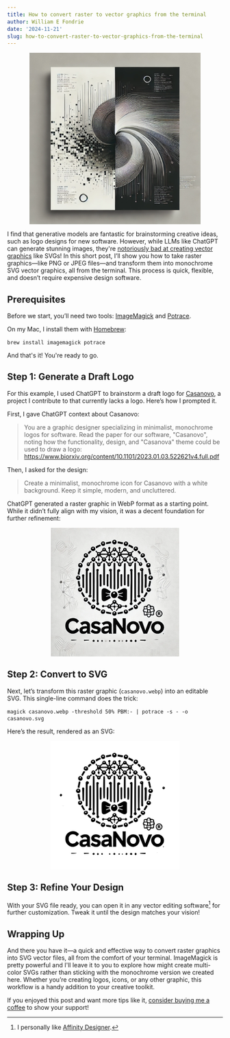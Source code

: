```yaml
---
title: How to convert raster to vector graphics from the terminal
author: William E Fondrie
date: '2024-11-21'
slug: how-to-convert-raster-to-vector-graphics-from-the-terminal
---
```



<img src="cover.webp" alt="A nonsensical cover image for the blog post." style="max-width: 400px; display: block; margin-left: auto; margin-right: auto;">

I find that generative models are fantastic for brainstorming creative ideas, such as logo designs for new software.
However, while LLMs like ChatGPT can generate stunning images, they're [notoriously bad at creating vector graphics](https://gpt-unicorn.adamkdean.co.uk/) like SVGs!
In this short post, I’ll show you how to take raster graphics—like PNG or JPEG files—and transform them into monochrome SVG vector graphics, all from the terminal.
This process is quick, flexible, and doesn’t require expensive design software.

## Prerequisites

Before we start, you’ll need two tools: [ImageMagick](https://imagemagick.org/index.php) and [Potrace](https://potrace.sourceforge.net/).

On my Mac, I install them with [Homebrew](https://brew.sh/):

```
brew install imagemagick potrace
```


And that's it!
You're ready to go.

## Step 1: Generate a Draft Logo

For this example, I used ChatGPT to brainstorm a draft logo for [Casanovo](https://casanovo.readthedocs.io/en/latest/), a project I contribute to that currently lacks a logo.
Here’s how I prompted it.

First, I gave ChatGPT context about Casanovo:
> You are a graphic designer specializing in minimalist, monochrome logos for software. Read the paper for our software, "Casanovo", noting how the functionality, design, and "Casanova" theme could be used to draw a logo: https://www.biorxiv.org/content/10.1101/2023.01.03.522621v4.full.pdf

Then, I asked for the design:
> Create a minimalist, monochrome icon for Casanovo with a white background. Keep it simple, modern, and uncluttered.

ChatGPT generated a raster graphic in WebP format as a starting point.
While it didn’t fully align with my vision, it was a decent foundation for further refinement:

<img src="casanovo.webp" alt="Casanovo logo draft" style="max-width: 300px; display: block; margin-left: auto; margin-right: auto;">

## Step 2: Convert to SVG

Next, let’s transform this raster graphic (`casanovo.webp`) into an editable SVG.
This single-line command does the trick:

```
magick casanovo.webp -threshold 50% PBM:- | potrace -s - -o casanovo.svg
```

Here’s the result, rendered as an SVG:

<img src="casanovo.svg" alt="Casanovo logo SVG" style="max-width: 300px; display: block; margin-left: auto; margin-right: auto; background-color: #fff;">

## Step 3: Refine Your Design

With your SVG file ready, you can open it in any vector editing software[^1] for further customization.
Tweak it until the design matches your vision!

## Wrapping Up

And there you have it—a quick and effective way to convert raster graphics into SVG vector files, all from the comfort of your terminal.
ImageMagick is pretty powerful and I'll leave it to you to explore how might create multi-color SVGs rather than sticking with the monochrome version we created here.
Whether you’re creating logos, icons, or any other graphic, this workflow is a handy addition to your creative toolkit.

If you enjoyed this post and want more tips like it, [consider buying me a coffee](https://www.buymeacoffee.com/wfondrie) to show your support!

[^1]: I personally like [Affinity Designer](https://affinity.serif.com/en-us/designer/).
